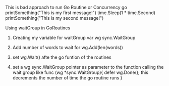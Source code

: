  This is bad approach to run Go Routine or Concurrency
 go printSomething("This is my first message!")
 time.Sleep(1 * time.Second)
 printSomething("This is my second message!")


Using waitGroup in GoRoutines
1. Creating my variable for waitGroup
var wg sync.WaitGroup

2. Add number of words to wait for
wg.Add(len(words))

3. set wg.Wait() afte the go funtion of the routines
4. set a wg sync.WaitGroup pointer as parameter to the function calling the wait group 
   like func (wg *sync.WaitGroup){
    defer wg.Done(); this decrements the number of time the go routine runs 
   }


